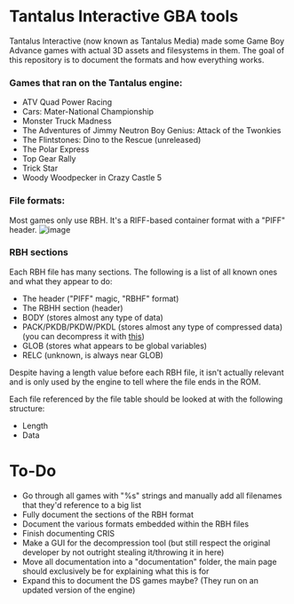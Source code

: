 # Tantalus Interactive GBA tools
Tantalus Interactive (now known as Tantalus Media) made some Game Boy Advance games with actual 3D assets and filesystems in them. The goal of this repository is to document the formats and how everything works.

### Games that ran on the Tantalus engine:
- ATV Quad Power Racing
- Cars: Mater-National Championship
- Monster Truck Madness
- The Adventures of Jimmy Neutron Boy Genius: Attack of the Twonkies
- The Flintstones: Dino to the Rescue (unreleased)
- The Polar Express
- Top Gear Rally
- Trick Star
- Woody Woodpecker in Crazy Castle 5

### File formats:
Most games only use RBH. It's a RIFF-based container format with a "PIFF" header.
![image](https://github.com/user-attachments/assets/f9c5aa2e-51f7-42c0-937b-dd3b1878d9ff)

### RBH sections
Each RBH file has many sections. The following is a list of all known ones and what they appear to do:
- The header ("PIFF" magic, "RBHF" format)
- The RBHH section (header)
- BODY (stores almost any type of data)
- PACK/PKDB/PKDW/PKDL (stores almost any type of compressed data) (you can decompress it with [this](https://github.com/leeao/RORPSPTOOL))
- GLOB (stores what appears to be global variables)
- RELC (unknown, is always near GLOB)

Despite having a length value before each RBH file, it isn't actually relevant and is only used by the engine to tell where the file ends in the ROM.

Each file referenced by the file table should be looked at with the following structure:

- Length
- Data

# To-Do
- Go through all games with "%s" strings and manually add all filenames that they'd reference to a big list
- Fully document the sections of the RBH format
- Document the various formats embedded within the RBH files
- Finish documenting CRIS
- Make a GUI for the decompression tool (but still respect the original developer by not outright stealing it/throwing it in here)
- Move all documentation into a "documentation" folder, the main page should exclusively be for explaining what this is for
- Expand this to document the DS games maybe? (They run on an updated version of the engine)

